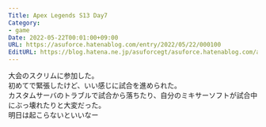 ```yaml
---
Title: Apex Legends S13 Day7
Category:
- game
Date: 2022-05-22T00:01:00+09:00
URL: https://asuforce.hatenablog.com/entry/2022/05/22/000100
EditURL: https://blog.hatena.ne.jp/asuforcegt/asuforce.hatenablog.com/atom/entry/13574176438094542899
---
```


大会のスクリムに参加した。  
初めてで緊張したけど、いい感じに試合を進められた。  
カスタムサーバのトラブルで試合から落ちたり、自分のミキサーソフトが試合中にぶっ壊れたりと大変だった。  
明日は起こらないといいなー
